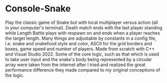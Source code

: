 # Console-Snake
Play the classic game of Snake but with local multiplayer versus action (all in your computer's terminal). 
Death match ends with the last player standing while Length Battle plays with respawn on and ends when a player reaches the target length.
Many things are adjustable by constants in a config file, i.e. snake and snakefood style and color, ASCII for the grid borders and boxes, game speed and number of players.
Made from scratch with C++ and Visual Studio 2022. Some of the core logic, such as that which is used to take user input and the snake's body being represented by a circular array
were taken from the internet after I tried and realized the great performance difference they made compared to my original conceptions of the logic.
